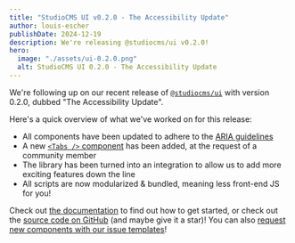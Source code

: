 ```yaml
---
title: "StudioCMS UI v0.2.0 - The Accessibility Update"
author: louis-escher
publishDate: 2024-12-19
description: We're releasing @studiocms/ui v0.2.0!
hero:
  image: "./assets/ui-0.2.0.png"
  alt: StudioCMS UI 0.2.0 - The Accessibility Update
---
```


We're following up on our recent release of [`@studiocms/ui`](https://npmjs.com/package/@studiocms/ui) with version 0.2.0, 
dubbed "The Accessibility Update". 

Here's a quick overview of what we've worked on for this release:

- All components have been updated to adhere to the [ARIA guidelines](https://developer.mozilla.org/en-US/docs/Web/Accessibility/ARIA)
- A new [`<Tabs />` component](https://ui.studiocms.dev/docs/components/tabs/) has been added, at the request of a community member
- The library has been turned into an integration to allow us to add more exciting features down the line
- All scripts are now modularized & bundled, meaning less front-end JS for you!

Check out [the documentation](https://ui.studiocms.dev) to find out how to get started, or check out the 
[source code on GitHub](https://github.com/withstudiocms/UI) (and maybe give it a star)! You can also 
[request new components with our issue templates](https://github.com/withstudiocms/ui/issues/new?assignees=&labels=feat&projects=&template=2-feature-request.yml&title=%5BFeature+Request%5D%3A+)!
